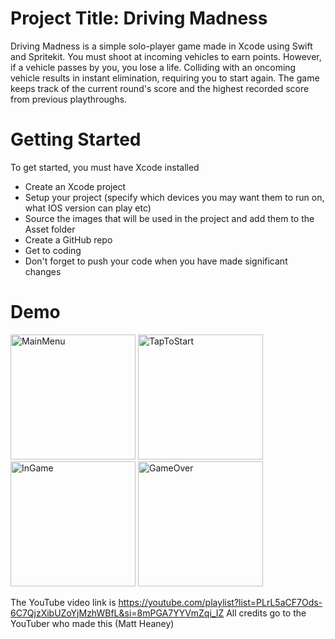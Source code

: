 # Project Title: Driving Madness

Driving Madness is a simple solo-player game made in Xcode using Swift and Spritekit. You must shoot at incoming vehicles to earn points. However, if a vehicle passes by you, you lose a life. Colliding with an oncoming vehicle results in instant elimination, requiring you to start again. The game keeps track of the current round's score and the highest recorded score from previous playthroughs.

# Getting Started
To get started, you must have Xcode installed
* Create an Xcode project
* Setup your project (specify which devices you may want them to run on, what IOS version can play etc)
* Source the images that will be used in the project and add them to the Asset folder
* Create a GitHub repo
* Get to coding
* Don't forget to push your code when you have made significant changes

# Demo
<img src="https://github.com/amahdavid/Solo-Mission-Game-Tutorial/assets/78812828/5717c9ca-1b5b-4d06-abfe-1fc17d1aa3c2" alt="MainMenu" width="200">
<img src="https://github.com/amahdavid/Solo-Mission-Game-Tutorial/assets/78812828/798bacac-2397-464e-b77d-a6cb7061b007" alt="TapToStart" width="200">
<img src="https://github.com/amahdavid/Solo-Mission-Game-Tutorial/assets/78812828/89e01050-a571-4076-ab2c-13fab27ebee4" alt="InGame" width="200">
<img src="https://github.com/amahdavid/Solo-Mission-Game-Tutorial/assets/78812828/c5b22a78-e7f6-4cea-8c2b-ac07e0d6ceeb" alt="GameOver" width="200">

The YouTube video link is https://youtube.com/playlist?list=PLrL5aCF7Ods-6C7QjzXibUZoYjMzhWBfL&si=8mPGA7YYVmZqi_IZ
All credits go to the YouTuber who made this (Matt Heaney)
